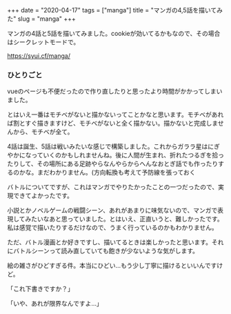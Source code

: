 +++
date = "2020-04-17"
tags = ["manga"]
title = "マンガの4,5話を描いてみた"
slug = "manga"
+++

マンガの4話と5話を描いてみました。cookieが効いてるかもなので、その場合はシークレットモードで。

https://syui.cf/manga/

### ひとりごと

vueのページも不便だったので作り直したりと思ったより時間がかかってしまいました。

とはいえ一番はモチベがないと描かないってことかなと思います。モチベがあれば割とすぐ描きますけど、モチベがないと全く描かない。描かないと完成しませんから、モチベが全て。

4話は誕生、5話は戦いみたいな感じで構築しました。これからガララ星はにぎやかになっていくのかもしれませんね。後に人間が生まれ、折れたつるぎを拾ったりして、その場所にある足跡やらなんやらからへんなおとぎ話でも作ったりするのかな。まだわかりません。(方向転換も考えて予防線を張っておく

バトルについてですが、これはマンガでやりたかったことの一つだったので、実現できてよかったです。

小説とかノベルゲームの戦闘シーン、あれがあまりに味気ないので、マンガで表現してみたいなあと思っていました。とはいえ、正直いうと、難しかったです。私は感覚で描いたりするだけなので、うまく行っているのかもわかりません。

ただ、バトル漫画とか好きですし、描いてるときは楽しかったと思います。それにバトルシーンって読み直していても飽きが少ないような気がします。

絵の雑さがひどすぎる件。本当にひどい...もう少し丁寧に描けるといいんですけど。

「これ下書きですか？」

「いや、あれが限界なんですよ...」

